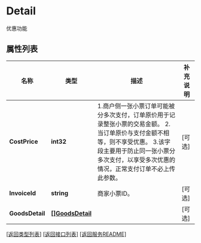 # Detail

优惠功能 

## 属性列表

名称 | 类型 | 描述 | 补充说明
------------ | ------------- | ------------- | -------------
**CostPrice** | **int32** | 1.商户侧一张小票订单可能被分多次支付，订单原价用于记录整张小票的交易金额。 2.当订单原价与支付金额不相等，则不享受优惠。 3.该字段主要用于防止同一张小票分多次支付，以享受多次优惠的情况，正常支付订单不必上传此参数。  | [可选] 
**InvoiceId** | **string** | 商家小票ID。  | [可选] 
**GoodsDetail** | [**[]GoodsDetail**](GoodsDetail.md) |  | [可选] 

[\[返回类型列表\]](README.md#类型列表)
[\[返回接口列表\]](README.md#接口列表)
[\[返回服务README\]](README.md)


